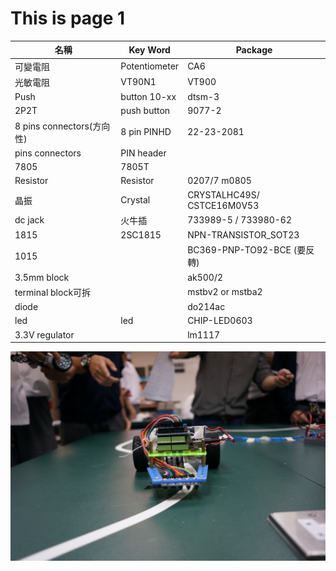 # This is page 1

| 名稱                      | Key Word      | Package                     |
| ------------------------- | ------------- | --------------------------- |
| 可變電阻                  | Potentiometer | CA6                         |
| 光敏電阻                  | VT90N1        | VT900                       |
| Push                      | button 10-xx  | dtsm-3                      |
| 2P2T                      | push button   | 9077-2                      |
| 8 pins connectors(方向性) | 8 pin PINHD   | 22-23-2081                  |
| pins connectors           | PIN header    |                             |
| 7805                      | 7805T         |                             |
| Resistor                  | Resistor      | 0207/7 m0805                |
| 晶振                      | Crystal       | CRYSTALHC49S/ CSTCE16M0V53  |
| dc jack                   | 火牛插        | 733989-5 / 733980-62        |
| 1815                      | 2SC1815       | NPN-TRANSISTOR_SOT23        |
| 1015                      |               | BC369-PNP-TO92-BCE (要反轉) |
| 3.5mm block               |               | ak500/2                     |
| terminal block可拆        |               | mstbv2 or mstba2            |
| diode                     |               | do214ac                     |
| led                       | led           | CHIP-LED0603                |
| 3.3V regulator            |               | lm1117                      |

<img src="DSC07905.JPG" style="zoom:70%;" />
